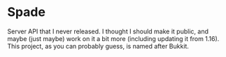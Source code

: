 # Spade
Server API that I never released. I thought I should make it public, and maybe (just maybe) work on it a bit more (including updating it from 1.16). This project, as you can probably guess, is named after Bukkit.
